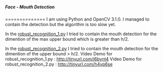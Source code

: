 ##### Face - Mouth Detection
==============
I am using Python and OpenCV 3.1.0. I managed to contain the detection but the algorithm is too slow yet. 

In the [robust_recognition_1.py](https://github.com/arvartho/Thesis-Repo/blob/master/Face_Mouth_Detection_Corrected/enhanced_recognition_1.py) I tried to contain the mouth detection for the dimention of the max upper bound which is greater than h/2.

In the [robust_recognition_2.py](https://github.com/arvartho/Thesis-Repo/blob/master/Face_Mouth_Detection_Corrected/enhanced_recognition_2.py) I tried to contain the mouth detection for the dimention of the upper bound > h/2.
Video Demo for robust_recognition_1.py : http://tinyurl.com/j6bynt4
Video Demo for robust_recognition_2.py : http://tinyurl.com/h4vp6se

